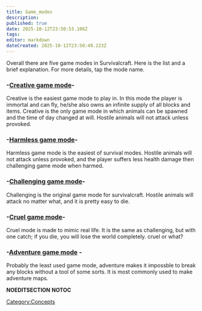 ```yaml
---
title: Game_modes
description: 
published: true
date: 2025-10-12T23:50:53.106Z
tags: 
editor: markdown
dateCreated: 2025-10-12T23:50:49.223Z
---
```


Overall there are five game modes in Survivalcraft. Here is the list and
a brief explanation. For more details, tap the mode name. 

### \-[Creative game mode](Creative_Gamemode "wikilink")-

Creative is the easiest game mode to play in. In this mode the player is
immortal and can fly, he/she also owns an infinite supply of all blocks
and items. Creative is the only game mode in which animals can be
spawned and the time of day changed at will. Hostile animals will not
attack unless provoked.

### \-[Harmless game mode](Harmless_Gamemode "wikilink")-

Harmless game mode is the easiest of survival modes. Hostile animals
will not attack unless provoked, and the player suffers less health
damage then challenging game mode when harmed.

### \-[Challenging game mode](Challenging_Gamemode "wikilink")-

Challenging is the original game mode for survivalcraft. Hostile animals
will attack no matter what, and it is pretty easy to die.

### \-[Cruel game mode](Cruel_Gamemode "wikilink")-

Cruel mode is made to mimic real life. It is the same as challenging,
but with one catch; if you die, you will lose the world completely.
cruel or what?

### \-[Adventure game mode](Adventure_Gamemode "wikilink") -

Probably the least used game mode, adventure makes it impossble to break
any blocks without a tool of some sorts. It is most commonly used to
make adventure maps.

__NOEDITSECTION__ __NOTOC__

[Category:Concepts](Category:Concepts "wikilink")